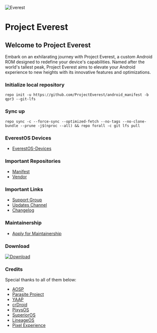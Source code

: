 ![Everest](https://raw.githubusercontent.com/ProjectEverest/.github/main/Everest.png)

# Project Everest

## Welcome to Project Everest

Embark on an exhilarating journey with Project Everest, a custom Android ROM designed to redefine your device's capabilities. Named after the world's tallest peak, Project Everest aims to elevate your Android experience to new heights with its innovative features and optimizations.

### Initialize local repository
```
repo init -u https://github.com/ProjectEverest/android_manifest -b qpr3 --git-lfs
```
### Sync up 
```
repo sync -c --force-sync --optimized-fetch --no-tags --no-clone-bundle --prune -j$(nproc --all) && repo forall -c git lfs pull
```

### EverestOS Devices
- [EverestOS-Devices](https://github.com/projecteverest-devices)

### Important Repositories ###
- [Manifest](https://github.com/ProjectEverest/android_manifest) 
- [Vendor](https://github.com/ProjectEverest/android_vendor_everest)

### Important Links ###
- [Support Group](https://t.me/projecteverest)
- [Updates Channel](https://t.me/EverestOS)
- [Changelog](https://github.com/ProjectEverest/EverestOS_Changelogs/blob/main/README.md)

### Maintainership ###
- [Apply for Maintainership](https://forms.gle/BD6HJBmDu7fevZit5)

### Download ###
[![Download](https://img.shields.io/sourceforge/dt/projecteverest.svg)](https://sourceforge.net/projects/everestos-releases/)

### Credits ###

Special thanks to all of them below:

- [AOSP](https://source.android.com/)
- [Parasite Project](https://github.com/TheParasiteProject)
- [YAAP](https://github.com/yaap)
- [crDroid](https://github.com/crdroidandroid)
- [PixysOS](https://github.com/PixysOS)
- [SuperiorOS](https://github.com/SuperiorOS)
- [LineageOS](https://github.com/LineageOS)
- [Pixel Experience](https://github.com/PixelExperience)
